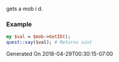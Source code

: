 gets a mob i d.
### Example

```perl
my $val = $mob->GetID();
quest::say($val); # Returns uint
```


Generated On 2018-04-29T00:30:15-07:00
